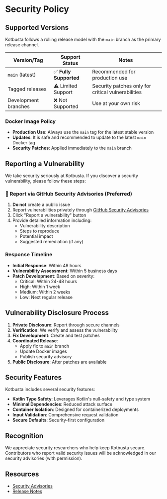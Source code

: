 # Security Policy

## Supported Versions

Kotbusta follows a rolling release model with the `main` branch as the primary release channel.

| Version/Tag | Support Status | Notes |
|------------|----------------|-------|
| `main` (latest) | ✅ **Fully Supported** | Recommended for production use |
| Tagged releases | ⚠️ Limited Support | Security patches only for critical vulnerabilities |
| Development branches | ❌ Not Supported | Use at your own risk |

### Docker Image Policy

- **Production Use**: Always use the `main` tag for the latest stable version
- **Updates**: It is safe and recommended to update to the latest `main` Docker tag
- **Security Patches**: Applied immediately to the `main` branch

## Reporting a Vulnerability

We take security seriously at Kotbusta. If you discover a security vulnerability, please follow these steps:

### 🔐 Report via GitHub Security Advisories (Preferred)

1. **Do not** create a public issue
2. Report vulnerabilities privately through [GitHub Security Advisories](https://github.com/Heapy/kotbusta/security/advisories)
3. Click "Report a vulnerability" button
4. Provide detailed information including:
   - Vulnerability description
   - Steps to reproduce
   - Potential impact
   - Suggested remediation (if any)

### Response Timeline

- **Initial Response**: Within 48 hours
- **Vulnerability Assessment**: Within 5 business days
- **Patch Development**: Based on severity:
  - Critical: Within 24-48 hours
  - High: Within 1 week
  - Medium: Within 2 weeks
  - Low: Next regular release

## Vulnerability Disclosure Process

1. **Private Disclosure**: Report through secure channels
2. **Verification**: We verify and assess the vulnerability
3. **Fix Development**: Create and test patches
4. **Coordinated Release**: 
   - Apply fix to `main` branch
   - Update Docker images
   - Publish security advisory
5. **Public Disclosure**: After patches are available

## Security Features

Kotbusta includes several security features:

- **Kotlin Type Safety**: Leverages Kotlin's null-safety and type system
- **Minimal Dependencies**: Reduced attack surface
- **Container Isolation**: Designed for containerized deployments
- **Input Validation**: Comprehensive request validation
- **Secure Defaults**: Security-first configuration

## Recognition

We appreciate security researchers who help keep Kotbusta secure. Contributors who report valid security issues will be acknowledged in our security advisories (with permission).

## Resources

- [Security Advisories](https://github.com/Heapy/kotbusta/security/advisories)
- [Release Notes](https://github.com/Heapy/kotbusta/releases)
